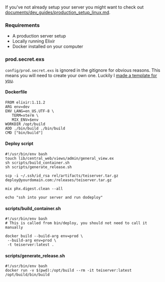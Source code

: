If you've not already setup your server you might want to check out [documents/dev_guides/production_setup_linux.md](/documents/dev_guides/production_setup_linux.md).

### Requirements
- A production server setup
- Locally running Elixir
- Docker installed on your computer

### prod.secret.exs
`config/prod.secret.exs` is ignored in the gitignore for obvious reasons. This means you will need to create your own one. Luckily I [made a template for you](/documents/prod/example_prod_secret.exs).

#### Dockerfile
```
FROM elixir:1.11.2
ARG env=dev
ENV LANG=en_US.UTF-8 \
   TERM=xterm \
   MIX_ENV=$env
WORKDIR /opt/build
ADD ./bin/build ./bin/build
CMD ["bin/build"]
```

#### Deploy script
```
#!/usr/bin/env bash
touch lib/central_web/views/admin/general_view.ex
sh scripts/build_container.sh
sh scripts/generate_release.sh

scp -i ~/.ssh/id_rsa rel/artifacts/teiserver.tar.gz deploy@yourdomain.com:/releases/teiserver.tar.gz

mix phx.digest.clean --all

echo "ssh into your server and run dodeploy"
```

#### scripts/build_container.sh
```
#!/usr/bin/env bash
# This is called from bin/deploy, you should not need to call it manually

docker build --build-arg env=prod \
 --build-arg env=prod \
 -t teiserver:latest .
```

#### scripts/generate_release.sh
```
#!/usr/bin/env bash
docker run -v $(pwd):/opt/build --rm -it teiserver:latest /opt/build/bin/build
```